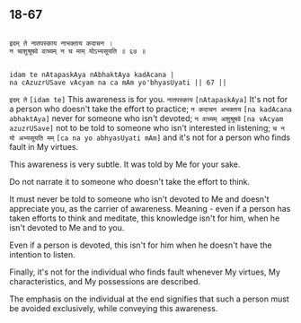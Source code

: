 ## 18-67


```shloka-sa

इदम् ते नातपस्काय नाभक्ताय कदाचन ।
न चाशुश्रूषवे वाच्यम् न च माम् योऽभ्यसूयति ॥ ६७ ॥

```
```shloka-sa-hk

idam te nAtapaskAya nAbhaktAya kadAcana |
na cAzuzrUSave vAcyam na ca mAm yo'bhyasUyati || 67 ||

```
`इदम् ते` `[idam te]` This awareness is for you. `नातपस्काय` `[nAtapaskAya]` It's not for a person who doesn't take the effort to practice; `न कदाचन अभक्ताय` `[na kadAcana abhaktAya]` never for someone who isn't devoted; `न वाच्यम् अशुश्रूषवे` `[na vAcyam azuzrUSave]` not to be told to someone who isn't interested in listening; `च न यो अभ्यसूयति मम्` `[ca na yo abhyasUyati mAm]` and it's not for a person who finds fault in My virtues.

This awareness is very subtle. It was told by Me for your sake. 

Do not narrate it to someone who doesn't take the effort to think. 

It must never be told to someone who isn't devoted to Me and doesn't appreciate you, as the carrier of awareness. Meaning - even if a person has taken efforts to think and meditate, this knowledge isn't for him, when he isn't devoted to Me and to you. 

Even if a person is devoted, this isn't for him when he doesn't have the intention to listen. 

Finally, it's not for the individual who finds fault whenever My virtues, My characteristics, and My possessions are described. 

The emphasis on the individual at the end signifies that such a person must be avoided exclusively, while conveying this awareness.



